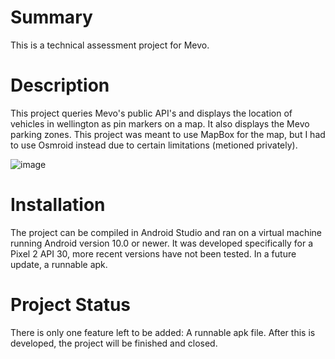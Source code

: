 # Summary

This is a technical assessment project for Mevo.

# Description

This project queries Mevo's public API's and displays the location of vehicles in wellington as pin markers on a map. It also displays the Mevo parking zones.
This project was meant to use MapBox for the map, but I had to use Osmroid instead due to certain limitations (metioned privately).

![image](https://github.com/streetstreet0/BasicMevoApp/assets/94080063/2588ebb6-6d47-454a-a6f3-272cfed278f3)

# Installation

The project can be compiled in Android Studio and ran on a virtual machine running Android version 10.0 or newer. It was developed specifically for a Pixel 2 API 30, more recent versions have not been tested. In a future update, a runnable apk.

# Project Status

There is only one feature left to be added: A runnable apk file. After this is developed, the project will be finished and closed.

